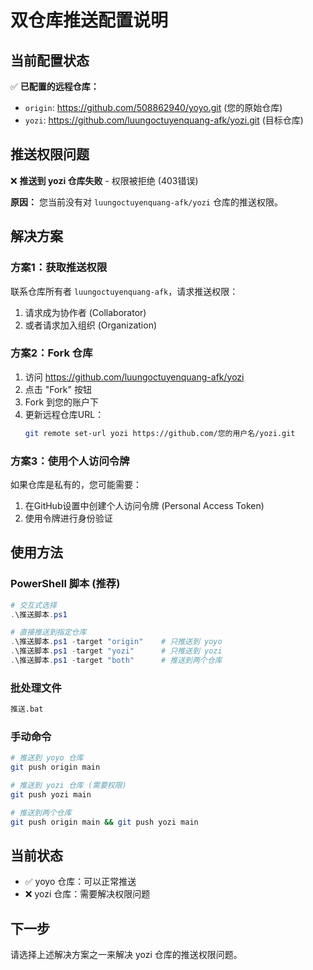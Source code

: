 # 双仓库推送配置说明

## 当前配置状态

✅ **已配置的远程仓库：**
- `origin`: https://github.com/508862940/yoyo.git (您的原始仓库)
- `yozi`: https://github.com/luungoctuyenquang-afk/yozi.git (目标仓库)

## 推送权限问题

❌ **推送到 yozi 仓库失败** - 权限被拒绝 (403错误)

**原因：** 您当前没有对 `luungoctuyenquang-afk/yozi` 仓库的推送权限。

## 解决方案

### 方案1：获取推送权限
联系仓库所有者 `luungoctuyenquang-afk`，请求推送权限：
1. 请求成为协作者 (Collaborator)
2. 或者请求加入组织 (Organization)

### 方案2：Fork 仓库
1. 访问 https://github.com/luungoctuyenquang-afk/yozi
2. 点击 "Fork" 按钮
3. Fork 到您的账户下
4. 更新远程仓库URL：
   ```bash
   git remote set-url yozi https://github.com/您的用户名/yozi.git
   ```

### 方案3：使用个人访问令牌
如果仓库是私有的，您可能需要：
1. 在GitHub设置中创建个人访问令牌 (Personal Access Token)
2. 使用令牌进行身份验证

## 使用方法

### PowerShell 脚本 (推荐)
```powershell
# 交互式选择
.\推送脚本.ps1

# 直接推送到指定仓库
.\推送脚本.ps1 -target "origin"    # 只推送到 yoyo
.\推送脚本.ps1 -target "yozi"      # 只推送到 yozi
.\推送脚本.ps1 -target "both"      # 推送到两个仓库
```

### 批处理文件
```cmd
推送.bat
```

### 手动命令
```bash
# 推送到 yoyo 仓库
git push origin main

# 推送到 yozi 仓库 (需要权限)
git push yozi main

# 推送到两个仓库
git push origin main && git push yozi main
```

## 当前状态

- ✅ yoyo 仓库：可以正常推送
- ❌ yozi 仓库：需要解决权限问题

## 下一步

请选择上述解决方案之一来解决 yozi 仓库的推送权限问题。










